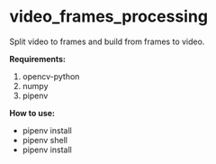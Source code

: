 # video_frames_processing
Split video to frames and build from frames to video.

**Requirements:**
1. opencv-python
2. numpy
3. pipenv

**How to use:**
- pipenv install
- pipenv shell
- pipenv install
